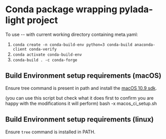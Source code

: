 # Conda package wrapping pylada-light project

To use -- with current working directory containing meta.yaml:

1. `conda create -n conda-build-env python=3 conda-build anaconda-client conda-verify`
2. `conda activate conda-build-env`
3. `conda-build . -c conda-forge`

## Build Environment setup requirements (macOS)

Ensure tree command is present in path and install the [macOS 10.9 sdk](https://github.com/phracker/MacOSX-SDKs/releases).

(you can use this script but check what it does first to confirm you are happy with the modifications it will perform)
bash -x macos_ci_setup.sh

## Build Environment setup requirements (linux)

Ensure `tree` command is installed in PATH.
